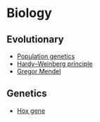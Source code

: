 # Biology

## Evolutionary
- [Population genetics](https://en.wikipedia.org/wiki/Population_genetics)
- [Hardy–Weinberg principle](https://en.wikipedia.org/wiki/Hardy%E2%80%93Weinberg_principle)
- [Gregor Mendel](https://fr.wikipedia.org/wiki/Gregor_Mendel)

## Genetics

- [Hox gene](https://en.wikipedia.org/wiki/Hox_gene)
